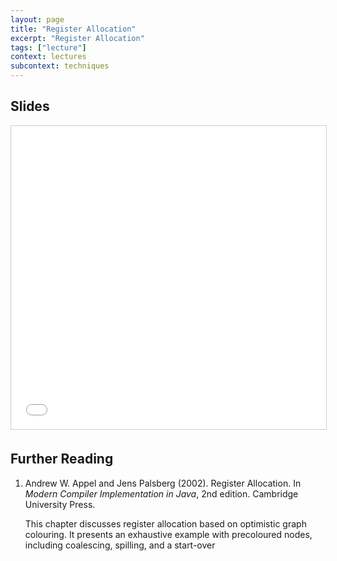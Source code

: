 ```yaml
---
layout: page
title: "Register Allocation"
excerpt: "Register Allocation"
tags: ["lecture"]
context: lectures
subcontext: techniques
---
```


## Slides

<iframe src="//www.slideshare.net/slideshow/embed_code/key/yhK7USb1AjEC4" width="595" height="485" frameborder="0" marginwidth="0" marginheight="0" scrolling="no" style="border:1px solid #CCC; border-width:1px; margin-bottom:5px; max-width: 100%;" allowfullscreen> </iframe>

## Further Reading

1.  Andrew W. Appel and Jens Palsberg (2002). Register Allocation. In *Modern Compiler Implementation in Java*, 2nd edition. Cambridge University Press.
    
    This chapter discusses register allocation based on optimistic graph colouring. 
  It presents an exhaustive example with precoloured nodes, including coalescing, spilling, and a start-over
